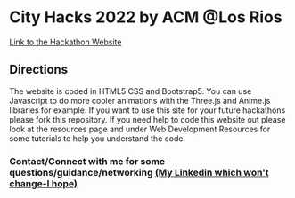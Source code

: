 <h1>City Hacks 2022 by ACM @Los Rios</h1>
<p>
    <a href="https://losriosacm.github.io/CityHacks2022/">Link to the Hackathon Website</a>
</p>

<h2>
  Directions
</h2>

<p>
The website is coded in HTML5 CSS and Bootstrap5. You can use Javascript to do more cooler animations with the Three.js and Anime.js libraries for example.
If you want to use this site for your future hackathons please fork this repository.
If you need help to code this website out please look at the resources page and under Web Development Resources for some tutorials to help you understand the code.
</p>

<h3>
    Contact/Connect with me for some questions/guidance/networking <a href="https://www.linkedin.com/in/ishanmeher/">(My Linkedin which won't change-I hope)</a>
</h3>